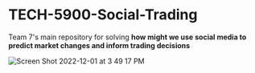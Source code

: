 # TECH-5900-Social-Trading

Team 7's main repository for solving **how might we use social media to predict market changes and inform trading decisions**

![Screen Shot 2022-12-01 at 3 49 17 PM](https://user-images.githubusercontent.com/6238480/205156520-eaf64c64-8de4-495f-8c99-2796c1c76fa4.png)

